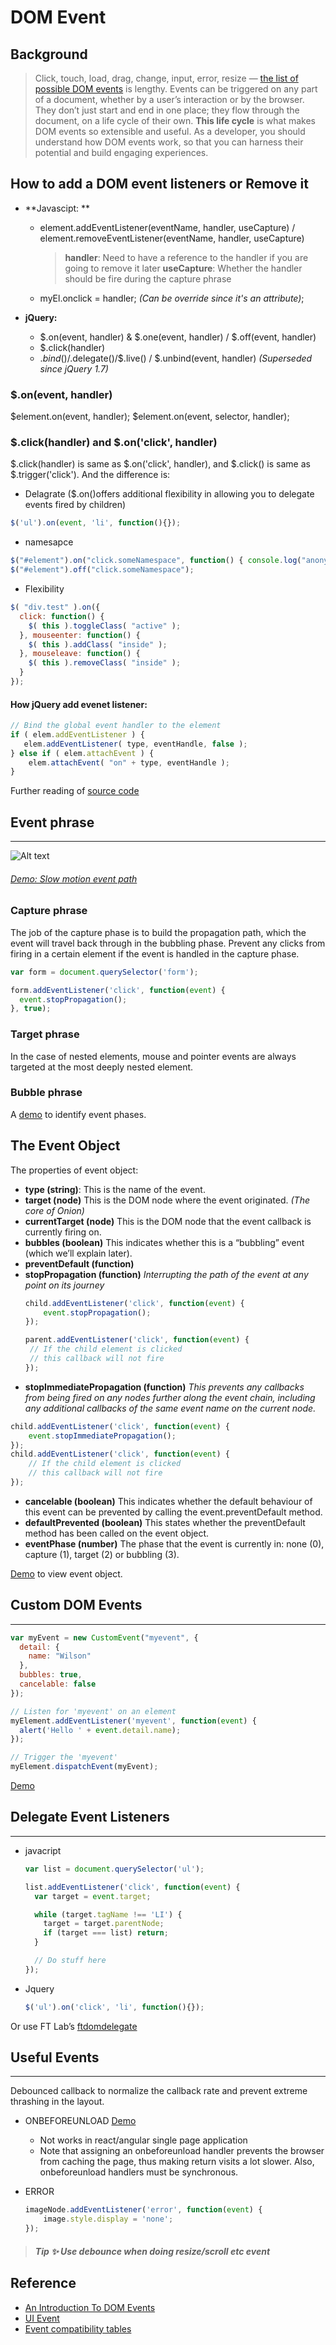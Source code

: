 # DOM Event

## Background
> Click, touch, load, drag, change, input, error, resize — [the list of possible DOM events](https://developer.mozilla.org/en-US/docs/Web/API/Event) is lengthy. Events can be triggered on any part of a document, whether by a user’s interaction or by the browser. They don’t just start and end in one place; they flow through the document, on a life cycle of their own. **This life cycle** is what makes DOM events so extensible and useful. As a developer, you should understand how DOM events work, so that you can harness their potential and build engaging experiences.

## How to add a DOM event listeners or Remove it

* **Javascipt: **
  * element.addEventListener(eventName, handler, useCapture) / element.removeEventListener(eventName, handler, useCapture)
    >**handler**: Need to have a reference to the handler if you are going to remove it later
     **useCapture**: Whether the handler should be fire during the capture phrase
  * myEl.onclick = handler; _(Can be override since it's an attribute)_;
  
* **jQuery:**
  * $.on(event, handler) & $.one(event, handler) / $.off(event, handler)
  * $.click(handler)
  * $.bind()/$.delegate()/$.live() / $.unbind(event, handler) _(Superseded since jQuery 1.7)_
  

### $.on(event, handler)

$element.on(event, handler);
$element.on(event, selector, handler);

### $.click(handler) and $.on('click', handler)
$.click(handler) is same as $.on('click', handler), and $.click() is same as $.trigger('click'). And the difference is:
* Delagrate ($.on()offers additional flexibility in allowing you to delegate events fired by children)
```javascript
$('ul').on(event, 'li', function(){});
```
* namesapce
```javascript
$("#element").on("click.someNamespace", function() { console.log("anonymous!"); });
$("#element").off("click.someNamespace");
```
* Flexibility 
```javascript
$( "div.test" ).on({
  click: function() {
    $( this ).toggleClass( "active" );
  }, mouseenter: function() {
    $( this ).addClass( "inside" );
  }, mouseleave: function() {
    $( this ).removeClass( "inside" );
  }
});
```

#### How jQuery add evenet listener:
```javascript
// Bind the global event handler to the element
if ( elem.addEventListener ) {
   elem.addEventListener( type, eventHandle, false );
} else if ( elem.attachEvent ) {
	elem.attachEvent( "on" + type, eventHandle );
}
```
Further reading of [source code](https://github.com/jquery/jquery/blob/6e995583a11b63bf1d94142da6408955ee93e7cc/src/event.js#L97-102)

## Event phrase
***
![Alt text](/eventflow.png)


###### [Demo: Slow motion event path](http://jsbin.com/exezex/4/edit?css,js,output)

### Capture phrase
The job of the capture phase is to build the propagation path, which the event will travel back through in the bubbling phase.
Prevent any clicks from firing in a certain element if the event is handled in the capture phase.
```javascript
var form = document.querySelector('form');

form.addEventListener('click', function(event) {
  event.stopPropagation();
}, true);
```

### Target phrase
In the case of nested elements, mouse and pointer events are always targeted at the most deeply nested element. 

### Bubble phrase

A [demo](http://jsbin.com/unuhec/4/edit?html,css,js,output) to identify event phases. 

## The Event Object
The properties of event object:
* **type (string)**: This is the name of the event.
* **target (node)**
  This is the DOM node where the event originated. _(The core of Onion)_
* **currentTarget (node)**
  This is the DOM node that the event callback is currently firing on.
* **bubbles (boolean)**
  This indicates whether this is a “bubbling” event (which we’ll explain later).
* **preventDefault (function)**
* **stopPropagation (function)** _Interrupting the path of the event at any point on its journey_
	```javascript
	child.addEventListener('click', function(event) {
 		event.stopPropagation();
	});

	parent.addEventListener('click', function(event) {
	 // If the child element is clicked
	 // this callback will not fire
	});
	```
* **stopImmediatePropagation (function)** 
_This prevents any callbacks from being fired on any nodes further along the event chain, including any additional callbacks of the same event name on the current node._
```javascript
child.addEventListener('click', function(event) {
	event.stopImmediatePropagation();
});
child.addEventListener('click', function(event) {		 
	// If the child element is clicked
	// this callback will not fire
});
```
* **cancelable (boolean)**
  This indicates whether the default behaviour of this event can be prevented by calling the event.preventDefault method.
* **defaultPrevented (boolean)**
  This states whether the preventDefault method has been called on the event object.
* **eventPhase (number)**
  The phase that the event is currently in: none (0), capture (1), target (2) or bubbling (3).

[Demo](https://jsfiddle.net/xcLLp7ev/) to view event object.

## Custom DOM Events
***
```javascript
var myEvent = new CustomEvent("myevent", {
  detail: {
    name: "Wilson"
  },
  bubbles: true,
  cancelable: false
});

// Listen for 'myevent' on an element
myElement.addEventListener('myevent', function(event) {
  alert('Hello ' + event.detail.name);
});

// Trigger the 'myevent'
myElement.dispatchEvent(myEvent);
```
[Demo](http://jsbin.com/emuhef/1/edit?html,css,js,output)

## Delegate Event Listeners
***
* javacript
  ```javascript
  var list = document.querySelector('ul');

  list.addEventListener('click', function(event) {
    var target = event.target;

    while (target.tagName !== 'LI') {
      target = target.parentNode;
      if (target === list) return;
    }

    // Do stuff here
  });
  ```
* Jquery
  ```javascript
  $('ul').on('click', 'li', function(){});
  ```
Or use FT Lab’s [ftdomdelegate](https://github.com/ftlabs/ftdomdelegate)
  

## Useful Events
***
Debounced callback to normalize the callback rate and prevent extreme thrashing in the layout.
* ONBEFOREUNLOAD [Demo](http://jsbin.com/inelaj/2/edit)
  * Not works in react/angular single page application
  * Note that assigning an onbeforeunload handler prevents the browser from caching the page, thus making return visits a lot slower. Also, onbeforeunload handlers must be synchronous.
* ERROR

  ```javascript
  imageNode.addEventListener('error', function(event) {
      image.style.display = 'none';
  });
  ```
  
>##### Tip :sparkles: Use debounce when doing resize/scroll etc event

## Reference
* [An Introduction To DOM Events](https://www.smashingmagazine.com/2013/11/an-introduction-to-dom-events/)
* [UI Event](https://www.w3.org/TR/DOM-Level-3-Events/#dom-event-architecture)
* [Event compatibility tables](https://www.quirksmode.org/dom/events/)







